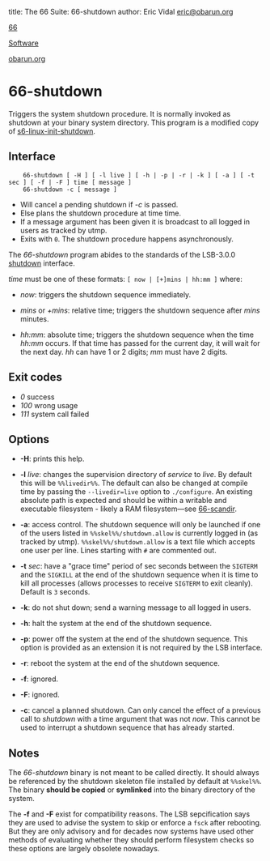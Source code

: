 title: The 66 Suite: 66-shutdown
author: Eric Vidal <eric@obarun.org>

[66](index.html)

[Software](https://web.obarun.org/software)

[obarun.org](https://web.obarun.org)

# 66-shutdown

Triggers the system shutdown procedure. It is normally invoked as shutdown at your binary system directory. This program is a modified copy of [s6-linux-init-shutdown](https://skarnet.org/software/s6-linux-init/s6-linux-init-shutdown.html).

## Interface

```
    66-shutdown [ -H ] [ -l live ] [ -h | -p | -r | -k ] [ -a ] [ -t sec ] [ -f | -F ] time [ message ]
    66-shutdown -c [ message ]
```


- Will cancel a pending shutdown if *-c* is passed.
- Else plans the shutdown procedure at time time.
- If a message argument has been given it is broadcast to all logged in users as tracked by utmp.
- Exits with `0`. The shutdown procedure happens asynchronously.

The *66-shutdown* program abides to the standards of the LSB-3.0.0 [shutdown](http://refspecs.linuxbase.org/LSB_3.0.0/LSB-PDA/LSB-PDA/shutdown.html) interface.

*time* must be one of these formats: `[ now | [+]mins | hh:mm ]` where:

- *now*: triggers the shutdown sequence immediately.

- *mins* or *+mins*: relative time; triggers the shutdown sequence after *mins* minutes.

- *hh:mm*: absolute time; triggers the shutdown sequence when the time *hh:mm* occurs. If that time has passed for the current day, it will wait for the next day. *hh* can have 1 or 2 digits; *mm* must have 2 digits.


## Exit codes

- *0* success
- *100* wrong usage
- *111* system call failed

## Options

- **-H**: prints this help.

- **-l** *live*: changes the supervision directory of *service* to *live*. By default this will be `%%livedir%%`. The default can also be changed at compile time by passing the `--livedir=live` option to `./configure`. An existing absolute path is expected and should be within a writable and executable filesystem - likely a RAM filesystem—see [66-scandir](66-scandir.html).

- **-a**: access control. The shutdown sequence will only be launched if one of the users listed in `%%skel%%/shutdown.allow` is currently logged in (as tracked by utmp). `%%skel%%/shutdown.allow` is a text file which accepts one user per line. Lines starting with `#` are commented out.

- **-t** *sec*: have a "grace time" period of sec seconds between the `SIGTERM` and the `SIGKILL` at the end of the shutdown sequence when it is time to kill all processes (allows processes to receive `SIGTERM` to exit cleanly). Default is `3` seconds.

- **-k**: do not shut down; send a warning message to all logged in users.

- **-h**: halt the system at the end of the shutdown sequence.

- **-p**: power off the system at the end of the shutdown sequence. This option is provided as an extension it is not required by the LSB interface.

- **-r**: reboot the system at the end of the shutdown sequence.

- **-f**: ignored.

- **-F**: ignored.

- **-c**: cancel a planned shutdown. Can only cancel the effect of a previous call to *shutdown* with a time argument that was not *now*. This cannot be used to interrupt a shutdown sequence that has already started.

## Notes


The *66-shutdown* binary is not meant to be called directly. It should always be referenced by the shutdown skeleton file installed by default at `%%skel%%`. The binary **should be copied** or **symlinked** into the binary directory of the system.

The **-f** and **-F** exist for compatibility reasons. The LSB sepcification says they are used to advise the system to skip or enforce a `fsck` after rebooting. But they are only advisory and for decades now systems have used other methods of evaluating whether they should perform filesystem checks so these options are largely obsolete nowadays.
